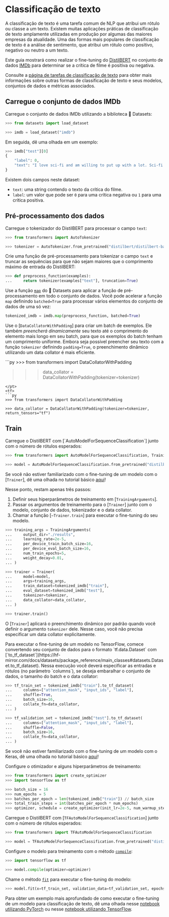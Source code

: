 <!--Copyright 2022 The HuggingFace Team. All rights reserved.

Licensed under the Apache License, Version 2.0 (the "License"); you may not use this file except in compliance with
the License. You may obtain a copy of the License at

http://www.apache.org/licenses/LICENSE-2.0

Unless required by applicable law or agreed to in writing, software distributed under the License is distributed on
an "AS IS" BASIS, WITHOUT WARRANTIES OR CONDITIONS OF ANY KIND, either express or implied. See the License for the
specific language governing permissions and limitations under the License.

⚠️ Note that this file is in Markdown but contain specific syntax for our doc-builder (similar to MDX) that may not be
rendered properly in your Markdown viewer.

-->

# Classificação de texto

<Youtube id="leNG9fN9FQU"/>

A classificação de texto é uma tarefa comum de NLP que atribui um rótulo ou classe a um texto. Existem muitas aplicações práticas de classificação de texto amplamente utilizadas em produção por algumas das maiores empresas da atualidade. Uma das formas mais populares de classificação de texto é a análise de sentimento, que atribui um rótulo como positivo, negativo ou neutro a um texto.

Este guia mostrará como realizar o fine-tuning do [DistilBERT](https://hf-mirror.com/distilbert/distilbert-base-uncased) no conjunto de dados [IMDb](https://hf-mirror.com/datasets/imdb) para determinar se a crítica de filme é positiva ou negativa.

<Tip>

Consulte a [página de tarefas de classificação de texto](https://hf-mirror.com/tasks/text-classification) para obter mais informações sobre outras formas de classificação de texto e seus modelos, conjuntos de dados e métricas associados.

</Tip>

## Carregue o conjunto de dados IMDb

Carregue o conjunto de dados IMDb utilizando a biblioteca 🤗 Datasets:

```py
>>> from datasets import load_dataset

>>> imdb = load_dataset("imdb")
```

Em seguida, dê uma olhada em um exemplo:

```py
>>> imdb["test"][0]
{
    "label": 0,
    "text": "I love sci-fi and am willing to put up with a lot. Sci-fi movies/TV are usually underfunded, under-appreciated and misunderstood. I tried to like this, I really did, but it is to good TV sci-fi as Babylon 5 is to Star Trek (the original). Silly prosthetics, cheap cardboard sets, stilted dialogues, CG that doesn't match the background, and painfully one-dimensional characters cannot be overcome with a 'sci-fi' setting. (I'm sure there are those of you out there who think Babylon 5 is good sci-fi TV. It's not. It's clichéd and uninspiring.) While US viewers might like emotion and character development, sci-fi is a genre that does not take itself seriously (cf. Star Trek). It may treat important issues, yet not as a serious philosophy. It's really difficult to care about the characters here as they are not simply foolish, just missing a spark of life. Their actions and reactions are wooden and predictable, often painful to watch. The makers of Earth KNOW it's rubbish as they have to always say \"Gene Roddenberry's Earth...\" otherwise people would not continue watching. Roddenberry's ashes must be turning in their orbit as this dull, cheap, poorly edited (watching it without advert breaks really brings this home) trudging Trabant of a show lumbers into space. Spoiler. So, kill off a main character. And then bring him back as another actor. Jeeez! Dallas all over again.",
}
```

Existem dois campos neste dataset:

- `text`: uma string contendo o texto da crítica do filme.
- `label`: um valor que pode ser `0` para uma crítica negativa ou `1` para uma crítica positiva.

## Pré-processamento dos dados

Carregue o tokenizador do DistilBERT para processar o campo `text`:

```py
>>> from transformers import AutoTokenizer

>>> tokenizer = AutoTokenizer.from_pretrained("distilbert/distilbert-base-uncased")
```

Crie uma função de pré-processamento para tokenizar o campo `text` e truncar as sequências para que não sejam maiores que o comprimento máximo de entrada do DistilBERT:

```py
>>> def preprocess_function(examples):
...     return tokenizer(examples["text"], truncation=True)
```

Use a função [`map`](https://hf-mirror.com/docs/datasets/process#map) do 🤗 Datasets para aplicar a função de pré-processamento em todo o conjunto de dados. Você pode acelerar a função `map` definindo `batched=True` para processar vários elementos do conjunto de dados de uma só vez:

```py
tokenized_imdb = imdb.map(preprocess_function, batched=True)
```

Use o [`DataCollatorWithPadding`] para criar um batch de exemplos. Ele também *preencherá dinamicamente* seu texto até o comprimento do elemento mais longo em seu batch, para que os exemplos do batch tenham um comprimento uniforme. Embora seja possível preencher seu texto com a função `tokenizer` definindo `padding=True`, o preenchimento dinâmico utilizando um data collator é mais eficiente.

<frameworkcontent>
<pt>
```py
>>> from transformers import DataCollatorWithPadding

>>> data_collator = DataCollatorWithPadding(tokenizer=tokenizer)
```
</pt>
<tf>
```py
>>> from transformers import DataCollatorWithPadding

>>> data_collator = DataCollatorWithPadding(tokenizer=tokenizer, return_tensors="tf")
```
</tf>
</frameworkcontent>

## Train

<frameworkcontent>
<pt>
Carregue o DistilBERT com [`AutoModelForSequenceClassification`] junto com o número de rótulos esperados:

```py
>>> from transformers import AutoModelForSequenceClassification, TrainingArguments, Trainer

>>> model = AutoModelForSequenceClassification.from_pretrained("distilbert/distilbert-base-uncased", num_labels=2)
```

<Tip>

Se você não estiver familiarizado com o fine-tuning de um modelo com o [`Trainer`], dê uma olhada no tutorial básico [aqui](../training#finetune-with-trainer)!

</Tip>

Nesse ponto, restam apenas três passos:

1. Definir seus hiperparâmetros de treinamento em [`TrainingArguments`].
2. Passar os argumentos de treinamento para o [`Trainer`] junto com o modelo, conjunto de dados, tokenizador e o data collator.
3. Chamar a função [`~Trainer.train`] para executar o fine-tuning do seu modelo.

```py
>>> training_args = TrainingArguments(
...     output_dir="./results",
...     learning_rate=2e-5,
...     per_device_train_batch_size=16,
...     per_device_eval_batch_size=16,
...     num_train_epochs=5,
...     weight_decay=0.01,
... )

>>> trainer = Trainer(
...     model=model,
...     args=training_args,
...     train_dataset=tokenized_imdb["train"],
...     eval_dataset=tokenized_imdb["test"],
...     tokenizer=tokenizer,
...     data_collator=data_collator,
... )

>>> trainer.train()
```

<Tip>

O [`Trainer`] aplicará o preenchimento dinâmico por padrão quando você definir o argumento `tokenizer` dele. Nesse caso, você não precisa especificar um data collator explicitamente.

</Tip>
</pt>
<tf>
Para executar o fine-tuning de um modelo no TensorFlow, comece convertendo seu conjunto de dados para o formato `tf.data.Dataset` com [`to_tf_dataset`](https://hf-mirror.com/docs/datasets/package_reference/main_classes#datasets.Dataset.to_tf_dataset). Nessa execução você deverá especificar as entradas e rótulos (no parâmetro `columns`), se deseja embaralhar o conjunto de dados, o tamanho do batch e o data collator:

```py
>>> tf_train_set = tokenized_imdb["train"].to_tf_dataset(
...     columns=["attention_mask", "input_ids", "label"],
...     shuffle=True,
...     batch_size=16,
...     collate_fn=data_collator,
... )

>>> tf_validation_set = tokenized_imdb["test"].to_tf_dataset(
...     columns=["attention_mask", "input_ids", "label"],
...     shuffle=False,
...     batch_size=16,
...     collate_fn=data_collator,
... )
```

<Tip>

Se você não estiver familiarizado com o fine-tuning de um modelo com o Keras, dê uma olhada no tutorial básico [aqui](training#finetune-with-keras)!

</Tip>

Configure o otimizador e alguns hiperparâmetros de treinamento:

```py
>>> from transformers import create_optimizer
>>> import tensorflow as tf

>>> batch_size = 16
>>> num_epochs = 5
>>> batches_per_epoch = len(tokenized_imdb["train"]) // batch_size
>>> total_train_steps = int(batches_per_epoch * num_epochs)
>>> optimizer, schedule = create_optimizer(init_lr=2e-5, num_warmup_steps=0, num_train_steps=total_train_steps)
```

Carregue o DistilBERT com [`TFAutoModelForSequenceClassification`] junto com o número de rótulos esperados:

```py
>>> from transformers import TFAutoModelForSequenceClassification

>>> model = TFAutoModelForSequenceClassification.from_pretrained("distilbert/distilbert-base-uncased", num_labels=2)
```

Configure o modelo para treinamento com o método [`compile`](https://keras.io/api/models/model_training_apis/#compile-method):

```py
>>> import tensorflow as tf

>>> model.compile(optimizer=optimizer)
```

Chame o método [`fit`](https://keras.io/api/models/model_training_apis/#fit-method) para executar o fine-tuning do modelo:

```py
>>> model.fit(x=tf_train_set, validation_data=tf_validation_set, epochs=3)
```
</tf>
</frameworkcontent>

<Tip>

Para obter um exemplo mais aprofundado de como executar o fine-tuning de um modelo para classificação de texto, dê uma olhada nesse [notebook utilizando PyTorch](https://colab.research.google.com/github/huggingface/notebooks/blob/main/examples/text_classification.ipynb) ou nesse [notebook utilizando TensorFlow](https://colab.research.google.com/github/huggingface/notebooks/blob/main/examples/text_classification-tf.ipynb).

</Tip>